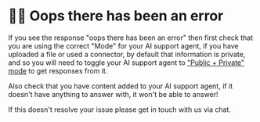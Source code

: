 # 🤦‍♂️ Oops there has been an error

If you see the response "oops there has been an error" then first check that you are using the correct "Mode" for your AI support agent, if you have uploaded a file or used a connector, by default that information is private, and so you will need to toggle your AI support agent to ["Public + Private" mode](../features/private-internal-mode.md) to get responses from it.&#x20;

Also check that you have content added to your AI support agent, if it doesn't have anything to answer with, it won't be able to answer!

If this doesn't resolve your issue please get in touch with us via chat.
